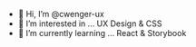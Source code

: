 - 👋 Hi, I’m @cwenger-ux
- 👀 I’m interested in ... UX Design & CSS
- 🌱 I’m currently learning ... React & Storybook

<!---
cwenger-ux/cwenger-ux is a ✨ special ✨ repository because its `README.md` (this file) appears on your GitHub profile.
You can click the Preview link to take a look at your changes.
--->
